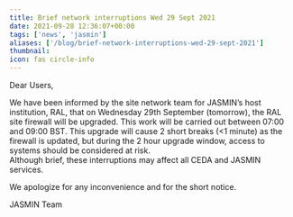 ```yaml
---
title: Brief network interruptions Wed 29 Sept 2021
date: 2021-09-28 12:36:07+00:00
tags: ['news', 'jasmin']
aliases: ['/blog/brief-network-interruptions-wed-29-sept-2021']
thumbnail: 
icon: fas circle-info
---
```


Dear Users,


We have been informed by the site network team for JASMIN’s host institution, RAL, that on Wednesday 29th September (tomorrow), the RAL site firewall will be upgraded. This work will be carried out between 07:00 and 09:00 BST. This upgrade will cause 2 short breaks (<1 minute) as the firewall is updated, but during the 2 hour upgrade window, access to systems should be considered at risk.  
Although brief, these interruptions may affect all CEDA and JASMIN services.


We apologize for any inconvenience and for the short notice.


JASMIN Team


